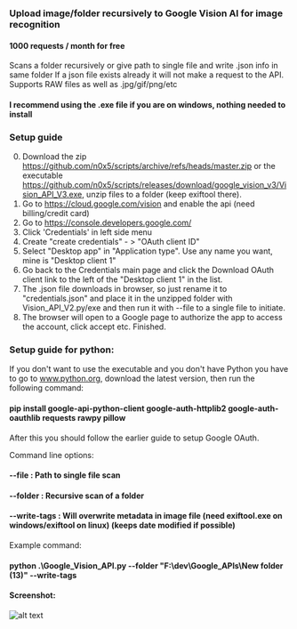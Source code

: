 ### Upload image/folder recursively to Google Vision AI for image recognition
#### 1000 requests / month for free
Scans a folder recursively or give path to single file and write .json info in same folder
If a json file exists already it will not make a request to the API.
Supports RAW files as well as .jpg/gif/png/etc
#### I recommend using the .exe file if you are on windows, nothing needed to install

### Setup guide
0) Download the zip https://github.com/n0x5/scripts/archive/refs/heads/master.zip or the executable https://github.com/n0x5/scripts/releases/download/google_vision_v3/Vision_API_V3.exe, unzip files to a folder (keep exiftool there).
2) Go to https://cloud.google.com/vision and enable the api (need billing/credit card)
3) Go to https://console.developers.google.com/
4) Click 'Credentials' in left side menu
5) Create "create credentials" - > "OAuth client ID"
6) Select "Desktop app" in "Application type". Use any name you want, mine is "Desktop client 1"
7) Go back to the Credentials main page and click the Download OAuth client link to the left of the "Desktop client 1" in the list.
8) The .json file downloads in browser, so just rename it to "credentials.json" and place it in the unzipped folder with Vision_API_V2.py/exe and then run it with --file to a single file to initiate.
9) The browser will open to a Google page to authorize the app to access the account, click accept etc. Finished.

### Setup guide for python:
If you don't want to use the executable and you don't have Python you have to go to www.python.org, download the latest version, then run the following command:
#### pip install google-api-python-client google-auth-httplib2 google-auth-oauthlib requests rawpy pillow
    
After this you should follow the earlier guide to setup Google OAuth.

Command line options:

#### --file : Path to single file scan

#### --folder : Recursive scan of a folder

#### --write-tags : Will overwrite metadata in image file (need exiftool.exe on windows/exiftool on linux) (keeps date modified if possible)

Example command:
#### python .\Google_Vision_API.py --folder "F:\dev\Google_APIs\New folder (13)" --write-tags

#### Screenshot:
![alt text](https://raw.githubusercontent.com/n0x5/scripts/master/Google_Tools/raw.png)
